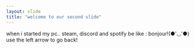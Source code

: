 ```yaml
---
layout: slide
title: "welcome to our second slide"
---
```

when i started my pc.. steam, discord and spotify be like : bonjour!(●'◡'●)
use the left arrow to go back!
